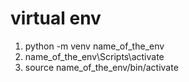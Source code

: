 
# virtual env
1. python -m venv name_of_the_env
2. name_of_the_env\Scripts\activate
3. source name_of_the_env/bin/activate